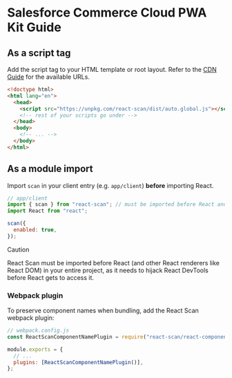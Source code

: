 # Salesforce Commerce Cloud PWA Kit Guide

## As a script tag

Add the script tag to your HTML template or root layout.
Refer to the [CDN Guide](https://github.com/aidenybai/react-scan/blob/main/docs/installation/cdn.md) for the available URLs.

```html
<!doctype html>
<html lang="en">
  <head>
    <script src="https://unpkg.com/react-scan/dist/auto.global.js"></script>
    <!-- rest of your scripts go under -->
  </head>
  <body>
    <!-- ... -->
  </body>
</html>
```

## As a module import

Import `scan` in your client entry (e.g. `app/client`) **before** importing React.

```jsx
// app/client
import { scan } from "react-scan"; // must be imported before React and React DOM
import React from "react";

scan({
  enabled: true,
});
```

> [!CAUTION]
> React Scan must be imported before React (and other React renderers like React DOM) in your entire project, as it needs to hijack React DevTools before React gets to access it.

### Webpack plugin

To preserve component names when bundling, add the React Scan webpack plugin:

```js
// webpack.config.js
const ReactScanComponentNamePlugin = require("react-scan/react-component-name/webpack");

module.exports = {
  // ...
  plugins: [ReactScanComponentNamePlugin()],
};
```
